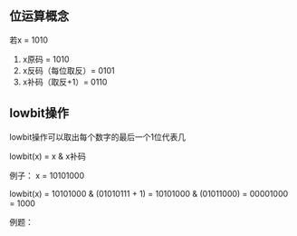 ## 位运算概念

若x = 1010

1. x原码 = 1010
2. x反码（每位取反）= 0101
3. x补码（取反+1）= 0110

## lowbit操作

lowbit操作可以取出每个数字的最后一个1位代表几

lowbit(x) = x & x补码

例子： x = 10101000

lowbit(x) = 10101000 & (01010111 + 1)
          = 10101000 & (01011000)
          = 00001000
          = 1000
          
例题：

